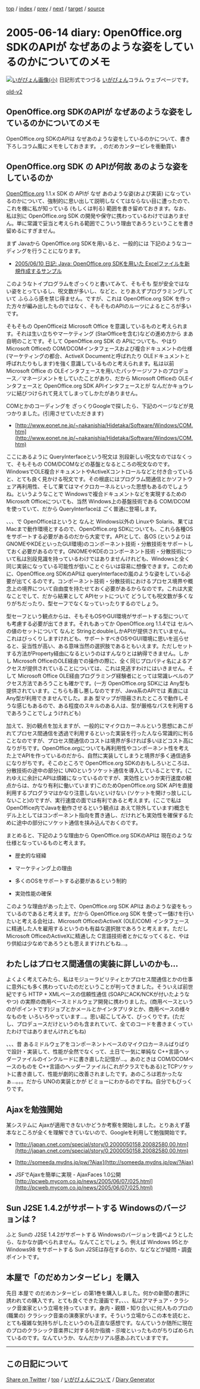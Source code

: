[top](../index.html) 
 / [index](index.html) 
 / [prev](ig050613.html) 
 / [next](ig050615.html) 
 / [target](https://igapyon.github.io/diary/2005/ig050614.html) 
 / [source](https://github.com/igapyon/diary/blob/gh-pages/2005/ig050614.src.md) 

2005-06-14 diary: OpenOffice.org SDKのAPIが なぜあのような姿をしているのかについてのメモ
=====================================================================================================
[![いがぴょん画像(小)](https://igapyon.github.io/diary/images/iga200306s.jpg "いがぴょん")](https://igapyon.github.io/diary/memo/memoigapyon.html) 日記形式でつづる [いがぴょん](https://igapyon.github.io/diary/memo/memoigapyon.html)コラム ウェブページです。

[old-v2](ig050614-orig.html)

## OpenOffice.org SDKのAPIが なぜあのような姿をしているのかについてのメモ

OpenOffice.org SDKのAPIは なぜあのような姿をしているのかについて、書き下ろしコラム風にメモをしておきます。 , のだめカンタービレを衝動買い


## OpenOffice.org SDK の APIが何故 あのような姿をしているのか

[OpenOffice.org](http://ja.openoffice.org/) 1.1.x SDK の APIが なぜ あのような姿(および実装) になっているのかについて、強制的に思い出して説明しなくてはならない目に遭ったので、これを機に私が知っている
(もしくは判る) 範囲を書き留めておきます。なお、私は別に OpenOffice.org SDK の開発や保守に携わっているわけではありません。単に常識で妥当と考えられる範囲でこういう理由であろうということを書き留めるにすぎません。

まず Javaから OpenOffice.org SDKを用いると、一般的には 下記のようなコーディングを行うことになります。

* [2005/06/10 日記: Java: OpenOffice.org SDKを用いた Excelファイルを新規作成するサンプル](ig050610.html)

このようなトイプログラムをざっくりと書いてみて、そもそも 型が安全ではない姿をとっているし、呪文数が多いし、などと、とりあえずプログラミングしていて ふらふら感を禁じ得ません。ですが、これは OpenOffice.org SDK を作った方々が編み出したものではなく、そもそものAPIのルーツによるところが多いです。

そもそもの OpenOfficeは Microsoft Office を意識しているものと考えられます。それは生い立ちやマーケティング (StarOfficeを含む)などの進め方から まあ自明のことです。そして OpenOffice.org SDK の APIについても、やはり Microsoft Officeの COM/DCOMインタフェースおよび複合ドキュメントの仕様 (マーケティングの都合、ActiveX Documentと呼ばれたり OLEドキュメントと呼ばれたりもします)を強く意識しているものと考えられます。私は以前 Microsoft Office の OLEインタフェースを用いたパッケージソフトのプロデュース／マネージメントをしていたことがあり、だから
Microsoft Officeの OLEインタフェースと OpenOffice.org SDK APIインタフェースとが なんだかキョウレツに結びつけられて見えてしまってしかたがありません。

COMとかのコーディングを ざっくりGoogleで探したら、下記のページなどが見つかりました。(引用させていただきます)

* [http://www.eonet.ne.jp/~nakanishia/Hidetaka/Software/Windows/COM.htm](http://www.eonet.ne.jp/~nakanishia/Hidetaka/Software/Windows/COM.htm)

ここにあるように QueryInterfaceという呪文は 別段新しい呪文なのではなくって、そもそもの COM/DCOMなどの基盤となるところの呪文なのです。WindowsでOLE複合ドキュメントやActiveXコントロールなどと付き合っていると、とても良く見かける呪文です。その根底にはプログラム間通信とかソフトウェア再利用性、そして果てはマイクロカーネルといった思想もあるのでしょうね。というようなことで
Windowsで複合ドキュメントなどを実現するための Microsoft Officeについても、当然 Windows上の基盤技術である COM/DCOMを使っていて、だから
QueryInterfaceは ごく普通に登場します。

、、、で OpenOfficeはというと なんと Windows以外の Linuxや Solaris、果ては Macまで動作環境とするので、OpenOffice.org
SDKについても、これら各種OSをサポートする必要があるのだから大変です。APIとして、各OS (というよりは GNOMEやKDEといったGUI環境)のコンポーネント技術・分散技術をサポートしておく必要があるのです。GNOMEやKDEのコンポーネント技術・分散技術について私は別段見識を持っているわけではありませんけれども、Windowsと全く同じ実装になっている可能性が低いことぐらいは容易に想像できます。このために、OpenOffice.org
SDKのAPIは queryInterfaceの嵐のような姿をしている必要が出てくるのです。コンポーネント技術・分散技術におけるプロセス境界や概念上の境界について自由度を持たせておく必要があるからなのです。これは大変なことでして、だから結果として APIセットについて どうしても呪文数が多くなりがちだったり、型セーフでなくなっていったりするのでしょう。

型セーフという観点からは、そもそもOSやGUI環境がサポートする型についても考慮する必要が出てきます。それもあってか OpenOffice.org
1.1.4では セルへの値のセットについて なんと StringとdoubleしかAPIが提供されていません。これはびっくりしますけれども、サポートすべきOSやGUI環境に思いを巡らせると、妥当性が高い、ある意味当然の選択肢であるともいえます。ただしセットする方法がProperty経由になるというのはすんなりとは納得できません。しかし Microsoft OfficeのOLE経由での操作の際に、全く同じプロパティ名によるアクセスが提供されていることについては、これは見逃すわけにはいきません。そして
Microsoft Office OLE経由プログラミング経験者にとっては常識レベルのアクセス方法であろうことも確かです。(一方 OpenOffice.org
SDKには Any型も提供されています。こちらも善し悪しなのですが、Java系のAPIでは 素直には Any型が利用できませんでした。まあ 型マップが隠蔽されたところで動作しそうな感じもあるので、ある程度のスキルのある人は、型が厳格なパスを利用するであろうことでしょうけれども)

加えて、別の観点を加えますが、一般的にマイクロカーネルという思想にあこがれてプロセス間通信を透過で利用するといった実装を行った人なら常識的に判ることなのですが、プロセス間通信のコストは境界が多ければ多いほどコスト高になりがちです。OpenOffice.orgについても再利用性やコンポーネント性を考えた上でAPIを作っているのだから、自然に実装してしまうと境界が多く通信過多になりがちです。そこのところで OpenOffice.org
SDKのおもしろいところは、分散技術の途中の部分に UNOというソケット通信を導入していることです。(これゆえに余計にAPIは煩雑になっているのですが、実効性というか実行速度の観点からは、かなり有利に働いています)このためOpenOffice.org SDK APIを直接利用するプログラマはかなり注意しないといけない (ソケットを開けっ放しにしないこと)のですが、実行速度の面では有利であると考えます。(ここで私は OpenOffice内でJavaを動作させるという観点は あえて除外しています)概念モデル上としてはコンポーネント指向を貫き通し、だけれども実効性を確保するために途中の部分にソケット通信を挟み込んでおくのです。

まとめると、下記のような理由から OpenOffice.org SDKのAPIは 現在のような仕様となっているものと考えます。

* 歴史的な経緯
  
* マーケティング上の理由
  
* 多くのOSをサポートする必要があるという制約
  
* 実効性能の確保

このような理由があった上で、OpenOffice.org SDK APIは あのような姿をもっているのであると考えます。だから OpenOffice.org
SDK を使って一儲けを行いたいと考える会社は、Microsoft OfficeのActiveX (OLE/COM) インタフェースに精通した人を雇用するというのも有益な選択肢であろうと考えます。ただし
Microsoft OfficeのActiveXに精通した C言語技術者とかになってくると、やはり供給は少なめであろうとも思えますけれどもね…。

## わたしはプロセス間通信の実装に詳しいのかも…

よくよく考えてみたら、私はモジューラビリティとかプロセス間通信とかの仕事に意外にも多く携わっていたのだということが判ってきました。そういえば前世紀ですら
HTTP + XMLベースの信頼性通信 (SOAPにACK/NCKが付いたようなやつ) の実際の商用ベースミドルウェア開発に携わりました。(商用ベースというのがポイントです)ジョブとかメールとかインタプリタとか、商用ベースの様々なものを いろいろやっています…。思い起こしてみて、びっくりです。(ただし、プロデュースだけというのも含まれていて、全てのコードを書きまくっていたわけではありませんけれどもね)

、、、昔 あるミドルウェアをコンポーネントベースのマイクロカーネルばりばりで設計・実装して、性能が全然でなくって、土日で一気に単純な C++言語ヘッダーファイルのインクルードに書き直した記憶が…。あのときは
COM/DCOMベースのものを C++言語のヘッダーファイル(これがクラスでもある)とTCPソケットに書き直して、性能が劇的に改善されましたです。あのころは若かったなぁ…。。。だから
UNOの実装とかが ビミョーにわかるのですね。自分でもびっくりです。

## Ajaxを勉強開始

某システムに Ajaxが適用できないかどうか考察を開始しました。とりあえず基本なところが全くを理解できていないので、Googleを利用して勉強開始です。

* [http://japan.cnet.com/special/story/0,2000050158,20082580,00.htm](http://japan.cnet.com/special/story/0,2000050158,20082580,00.htm)
  
* [http://someeda.mydns.jp/pw/?Ajax](http://someeda.mydns.jp/pw/?Ajax)
  
* JSFでAjaxを簡単に実現 - AjaxFaces 1.0公開
  [http://pcweb.mycom.co.jp/news/2005/06/07/025.html](http://pcweb.mycom.co.jp/news/2005/06/07/025.html)

## Sun J2SE 1.4.2がサポートする Windowsのバージョンは ?

ふと Sunの J2SE 1.4.2がサポートする Windowsのバージョンを調べようとしたら、なかなか調べられません。なんてことでしょう。例えば Windows 95とか Windows98 をサポートする Sun J2SEは存在するのか、などなどが疑問・調査ポイントです。

## 本屋で「のだめカンタービレ」を購入

先日 本屋で のだめカンタービレ  の第1巻を購入しました。何かの新聞の書評に誘われての購入です。とても良くできた漫画です。、、、私はアマチュア・クラシック音楽家という立場を持っています。身内・親類・知り合いに何人ものプロの(職業の) クラシック音楽の演奏家がいます。そういう立場からこの本を読むと、とても複雑な気持ちがしたというのも正直な感想です。なんていうか随所に現在のプロのクラシック音楽界に対する何か指摘・示唆といったものがちりばめられているのです。なんていうか、なんだかリアル感あふれていますです。


----------------------------------------------------------------------------------------------------

## この日記について

[Share on Twitter](https://twitter.com/intent/tweet?hashtags=igapyon%2Cdiary%2C%E3%81%84%E3%81%8C%E3%81%B4%E3%82%87%E3%82%93&text=OpenOffice.org+SDK%E3%81%AEAPI%E3%81%8C+%E3%81%AA%E3%81%9C%E3%81%82%E3%81%AE%E3%82%88%E3%81%86%E3%81%AA%E5%A7%BF%E3%82%92%E3%81%97%E3%81%A6%E3%81%84%E3%82%8B%E3%81%AE%E3%81%8B%E3%81%AB%E3%81%A4%E3%81%84%E3%81%A6%E3%81%AE%E3%83%A1%E3%83%A2&url=https%3A%2F%2Figapyon.github.io%2Fdiary%2F2005%2Fig050614.html) / [top](../index.html) / [いがぴょんについて](https://igapyon.github.io/diary/memo/memoigapyon.html) / [Diary Generator](https://github.com/igapyon/igapyonv3)
